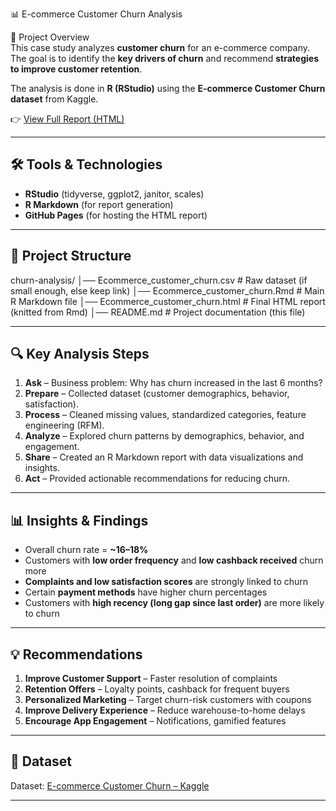  📊 E-commerce Customer Churn Analysis  

 📌 Project Overview  
This case study analyzes **customer churn** for an e-commerce company.  
The goal is to identify the **key drivers of churn** and recommend **strategies to improve customer retention**.  

The analysis is done in **R (RStudio)** using the **E-commerce Customer Churn dataset** from Kaggle.  

👉 [View Full Report (HTML)](https://yourusername.github.io/churn-analysis/Ecommerce_customer_churn.html)  

---

## 🛠️ Tools & Technologies  
- **RStudio** (tidyverse, ggplot2, janitor, scales)  
- **R Markdown** (for report generation)  
- **GitHub Pages** (for hosting the HTML report)  

---

## 📂 Project Structure  
churn-analysis/
│── Ecommerce_customer_churn.csv # Raw dataset (if small enough, else keep link)
│── Ecommerce_customer_churn.Rmd # Main R Markdown file
│── Ecommerce_customer_churn.html # Final HTML report (knitted from Rmd)
│── README.md # Project documentation (this file)


---

## 🔍 Key Analysis Steps  
1. **Ask** – Business problem: Why has churn increased in the last 6 months?  
2. **Prepare** – Collected dataset (customer demographics, behavior, satisfaction).  
3. **Process** – Cleaned missing values, standardized categories, feature engineering (RFM).  
4. **Analyze** – Explored churn patterns by demographics, behavior, and engagement.  
5. **Share** – Created an R Markdown report with data visualizations and insights.  
6. **Act** – Provided actionable recommendations for reducing churn.  

---

## 📊 Insights & Findings  
- Overall churn rate = **~16–18%**  
- Customers with **low order frequency** and **low cashback received** churn more  
- **Complaints and low satisfaction scores** are strongly linked to churn  
- Certain **payment methods** have higher churn percentages  
- Customers with **high recency (long gap since last order)** are more likely to churn  

---

## 💡 Recommendations  
1. **Improve Customer Support** – Faster resolution of complaints  
2. **Retention Offers** – Loyalty points, cashback for frequent buyers  
3. **Personalized Marketing** – Target churn-risk customers with coupons  
4. **Improve Delivery Experience** – Reduce warehouse-to-home delays  
5. **Encourage App Engagement** – Notifications, gamified features  

---

## 📎 Dataset  
Dataset: [E-commerce Customer Churn – Kaggle](https://www.kaggle.com/datasets/ankitverma2010/ecommerce-customer-churn-analysis-and-prediction)  

---

